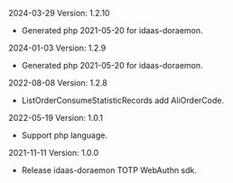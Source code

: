 2024-03-29 Version: 1.2.10
- Generated php 2021-05-20 for idaas-doraemon.

2024-01-03 Version: 1.2.9
- Generated php 2021-05-20 for idaas-doraemon.

2022-08-08 Version: 1.2.8
- ListOrderConsumeStatisticRecords add AliOrderCode.

2022-05-19 Version: 1.0.1
- Support php language.

2021-11-11 Version: 1.0.0
- Release idaas-doraemon TOTP WebAuthn sdk.

